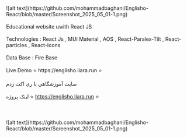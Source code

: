 <br>
</br>
![alt text](https://github.com/mohammadbaghani/Englisho-React/blob/master/Screenshot_2025_05_01-1.png)
<br>
</br>
Educational website uwith React JS
<br>
</br>
Technologies :
React Js , MUI Material ,
AOS ,
React-Paralex-Tilt ,
React-particles ,
React-Icons
<br>
</br>
Data Base : Fire Base
<br>
</br>
Live Demo ⭐ https://englisho.liara.run ⭐ 

سایت آموزشگاهی با ری اکت زدم
<br>
</br>
لینک پروژه ⭐ https://englisho.liara.run ⭐



<br>
</br>
![alt text](https://github.com/mohammadbaghani/Englisho-React/blob/master/Screenshot_2025_05_01-1.png)
